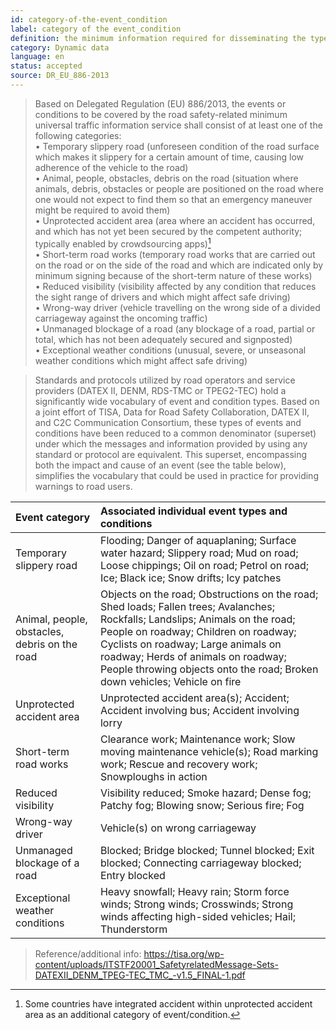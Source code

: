 ```yaml
---
id: category-of-the-event_condition
label: category of the event_condition
definition: the minimum information required for disseminating the type of an event/condition that is on-going or time valid.
category: Dynamic data
language: en
status: accepted
source: DR_EU_886-2013
---
```


>Based on Delegated Regulation (EU) 886/2013, the events or conditions to be covered by the road safety-related minimum universal traffic information service shall consist of at least one of the following categories:\
•	Temporary slippery road (unforeseen condition of the road surface which makes it slippery for a certain amount of time, causing low adherence of the vehicle to the road)\
•	Animal, people, obstacles, debris on the road (situation where animals, debris, obstacles or people are positioned on the road where one would not expect to find them so that an emergency maneuver might be required to avoid them)\
•	Unprotected accident area (area where an accident has occurred, and which has not yet been secured by the competent authority; typically enabled by crowdsourcing apps)[^1]\
•	Short-term road works (temporary road works that are carried out on the road or on the side of the road and which are indicated only by minimum signing because of the short-term nature of these works)\
•	Reduced visibility (visibility affected by any condition that reduces the sight range of drivers and which might affect safe driving)\
•	Wrong-way driver (vehicle travelling on the wrong side of a divided carriageway against the oncoming traffic)\
•	Unmanaged blockage of a road (any blockage of a road, partial or total, which has not been adequately secured and signposted)\
•	Exceptional weather conditions (unusual, severe, or unseasonal weather conditions which might affect safe driving)

[^1]: Some countries have integrated accident within unprotected accident area as an additional category of event/condition.

>Standards and protocols utilized by road operators and service providers (DATEX II, DENM, RDS-TMC or TPEG2-TEC) hold a significantly wide vocabulary of event and condition types. Based on a joint effort of TISA, Data for Road Safety Collaboration, DATEX II, and C2C Communication Consortium, these types of events and conditions have been reduced to a common denominator (superset) under which the messages and information provided by using any standard or protocol are equivalent. This superset, encompassing both the impact and cause of an event (see the table below), simplifies the vocabulary that could be used in practice for providing warnings to road users.

| Event category  | Associated individual event types and conditions |
| :------------- |:-------------| 
| Temporary slippery road  | Flooding; Danger of aquaplaning; Surface water hazard; Slippery road; Mud on road; Loose chippings; Oil on road; Petrol on road; Ice; Black ice; Snow drifts; Icy patches  |
| Animal, people, obstacles, debris on the road	 |  Objects on the road; Obstructions on the road; Shed loads; Fallen trees; Avalanches; Rockfalls; Landslips; Animals on the road; People on roadway; Children on roadway; Cyclists on roadway; Large animals on roadway; Herds of animals on roadway; People throwing objects onto the road; Broken down vehicles; Vehicle on fire |
| Unprotected accident area | Unprotected accident area(s); Accident; Accident involving bus; Accident involving lorry |
| Short-term road works | Clearance work; Maintenance work; Slow moving maintenance vehicle(s); Road marking work; Rescue and recovery work; Snowploughs in action |
| Reduced visibility | Visibility reduced; Smoke hazard; Dense fog; Patchy fog; Blowing snow; Serious fire; Fog |
| Wrong-way driver | Vehicle(s) on wrong carriageway |
| Unmanaged blockage of a road | Blocked; Bridge blocked; Tunnel blocked; Exit blocked; Connecting carriageway blocked; Entry blocked |
| Exceptional weather conditions | Heavy snowfall; Heavy rain; Storm force winds; Strong winds; Crosswinds; Strong winds affecting high-sided vehicles; Hail; Thunderstorm |

>Reference/additional info: https://tisa.org/wp-content/uploads/ITSTF20001_SafetyrelatedMessage-Sets-DATEXII_DENM_TPEG-TEC_TMC_-v1.5_FINAL-1.pdf 

